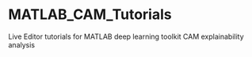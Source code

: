 # MATLAB_CAM_Tutorials
Live Editor tutorials for MATLAB deep learning toolkit CAM explainability analysis
